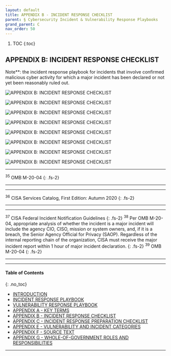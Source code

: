 ```yaml
---
layout: default
title: APPENDIX B - INCIDENT RESPONSE CHECKLIST
parent: § Cybersecurity Incident & Vulnerability Response Playbooks  
grand_parent: C 
nav_order: 50 
---
```

<style>
.dont-break-out {
  /* These are technically the same, but use both */
  overflow-wrap: break-word;
  word-wrap: break-word;

     -ms-word-break: break-all;
  /* This is the dangerous one in WebKit, as it breaks things wherever */
  word-break: break-all;
  /* Instead use this non-standard one: */
  word-break: break-word;
}

.youtube-container {
    position: relative;
    width: 100%;
    height: 0;
    padding-bottom: 56.25%;
}
.youtube-video {
    position: absolute;
    top: 0;
    left: 0;
    width: 100%;
    height: 100%;
}

</style>

<div class="dont-break-out" markdown="1">

1. TOC
{:toc}

## APPENDIX B: INCIDENT RESPONSE CHECKLIST

Note**: the incident response playbook for incidents that involve confirmed malicious cyber activity for which a major incident has been declared or not yet been reasonably ruled out.

![APPENDIX B: INCIDENT RESPONSE CHECKLIST](https://statics.bsafes.com/images/publications/Cybersecurity-Incident-Vulnerability-Response-Playbooks-appendix-b-1.png)

![APPENDIX B: INCIDENT RESPONSE CHECKLIST](https://statics.bsafes.com/images/publications/Cybersecurity-Incident-Vulnerability-Response-Playbooks-appendix-b-2.png)

![APPENDIX B: INCIDENT RESPONSE CHECKLIST](https://statics.bsafes.com/images/publications/Cybersecurity-Incident-Vulnerability-Response-Playbooks-appendix-b-3.png)

![APPENDIX B: INCIDENT RESPONSE CHECKLIST](https://statics.bsafes.com/images/publications/Cybersecurity-Incident-Vulnerability-Response-Playbooks-appendix-b-4.png)

![APPENDIX B: INCIDENT RESPONSE CHECKLIST](https://statics.bsafes.com/images/publications/Cybersecurity-Incident-Vulnerability-Response-Playbooks-appendix-b-5.png)

![APPENDIX B: INCIDENT RESPONSE CHECKLIST](https://statics.bsafes.com/images/publications/Cybersecurity-Incident-Vulnerability-Response-Playbooks-appendix-b-6.png)

![APPENDIX B: INCIDENT RESPONSE CHECKLIST](https://statics.bsafes.com/images/publications/Cybersecurity-Incident-Vulnerability-Response-Playbooks-appendix-b-7.png)

![APPENDIX B: INCIDENT RESPONSE CHECKLIST](https://statics.bsafes.com/images/publications/Cybersecurity-Incident-Vulnerability-Response-Playbooks-appendix-b-8.png)

***
<sup>35</sup> OMB M-20-04
{: .fs-2}
***

***
<sup>36</sup> CISA Services Catalog, First Edition: Autumn 2020
{: .fs-2}
***


***
<sup>37</sup> CISA Federal Incident Notification Guidelines
{: .fs-2}
<sup>38</sup> Per OMB M-20-04, appropriate analysis of whether the incident is a major incident will include the agency CIO, CISO, mission or system owners, and, if it is a breach, the Senior Agency Official for Privacy (SAOP). Regardless of the internal reporting chain of the organization, CISA must receive the major incident report within 1 hour of major incident declaration.
{: .fs-2}
<sup>39</sup> OMB M-20-04
{: .fs-2}
***
***

#### Table of Contents
{: .no_toc}

<ul><li> <a href="/docs/C/Cybersecurity-Incident-Vulnerability-Response-Playbooks-1/">INTRODUCTION</a></li><li> <a href="/docs/C/Cybersecurity-Incident-Vulnerability-Response-Playbooks-2/">INCIDENT RESPONSE PLAYBOOK</a></li><li> <a href="/docs/C/Cybersecurity-Incident-Vulnerability-Response-Playbooks-3/">VULNERABILITY RESPONSE PLAYBOOK</a></li><li> <a href="/docs/C/Cybersecurity-Incident-Vulnerability-Response-Playbooks-4/">APPENDIX A - KEY TERMS</a></li><li> <a href="/docs/C/Cybersecurity-Incident-Vulnerability-Response-Playbooks-5/">APPENDIX B - INCIDENT RESPONSE CHECKLIST</a></li><li> <a href="/docs/C/Cybersecurity-Incident-Vulnerability-Response-Playbooks-6/">APPENDIX C - INCIDENT RESPONSE PREPARATION CHECKLIST</a></li><li> <a href="/docs/C/Cybersecurity-Incident-Vulnerability-Response-Playbooks-7/">APPENDIX E - VULNERABILITY AND INCIDENT CATEGORIES</a></li><li> <a href="/docs/C/Cybersecurity-Incident-Vulnerability-Response-Playbooks-8/">APPENDIX F - SOURCE TEXT</a></li><li> <a href="/docs/C/Cybersecurity-Incident-Vulnerability-Response-Playbooks-9/">APPENDIX G - WHOLE-OF-GOVERNMENT ROLES AND RESPONSIBILITIES</a></li></ul>

***

</div>
